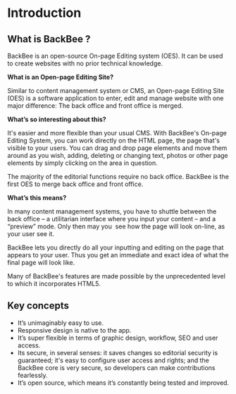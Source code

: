 # Introduction

## What is BackBee ?

BackBee is an open-source On-page Editing system (OES). It can be used to create websites with no prior technical knowledge.

**What is an Open-page Editing Site?**

Similar to content management system or CMS, an Open-page Editing Site (OES) is a software application to enter, edit and manage website with one major difference: The back office and front office is merged.

**What’s so interesting about this?**

It's easier and more flexible than your usual CMS. With BackBee's On-page Editing System, you can work directly on the HTML page, the page that's visible to your users. You can drag and drop page elements and move them around as you wish, adding, deleting or changing text, photos or other page elements by simply clicking on the area in question.

The majority of the editorial functions require no back office. BackBee is the first OES to merge back office and front office.

**What’s this means?**

In many content management systems, you have to shuttle between the back office – a utilitarian interface where you input your content – and a “preview” mode. Only then may you  see how the page will look on-line, as your user see it.

BackBee lets you directly do all your inputting and editing on the page that appears to your user. Thus you get an immediate and exact idea of what the final page will look like.

Many of BackBee's features are made possible by the unprecedented level to which it incorporates HTML5.

## Key concepts

* It’s unimaginably easy to use.
* Responsive design is native to the app.
* It’s super flexible in terms of graphic design, workflow, SEO and user access.
* Its secure, in several senses: it saves changes so editorial security is guaranteed; it's easy to configure user access and rights; and the BackBee core is very secure, so developers can make contributions fearlessly.
* It’s open source, which means it’s constantly being tested and improved.